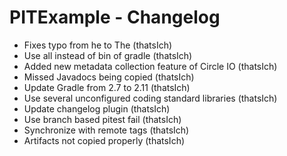 PITExample - Changelog
======================

* Fixes typo from he to The (thatsIch)
* Use all instead of bin of gradle (thatsIch)
* Added new metadata collection feature of Circle IO (thatsIch)
* Missed Javadocs being copied (thatsIch)
* Update Gradle from 2.7 to 2.11 (thatsIch)
* Use several unconfigured coding standard libraries (thatsIch)
* Update changelog plugin (thatsIch)
* Use branch based pitest fail (thatsIch)
* Synchronize with remote tags (thatsIch)
* Artifacts not copied properly (thatsIch)
